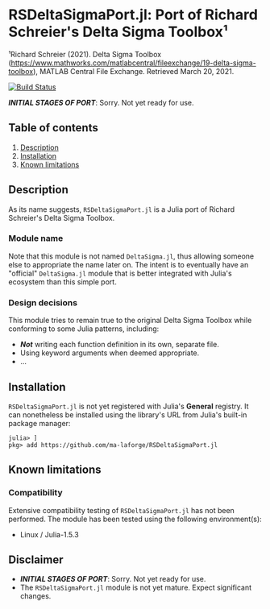 <!-- Reference-style links to make tables & lists more readable -->
[Gallery]: <https://github.com/ma-laforge/FileRepo/tree/master/SignalProcessing/sampleplots/README.md>
[CMDimDataJL]: <https://github.com/ma-laforge/CMDimData.jl>
[InspectDRJL]: <https://github.com/ma-laforge/InspectDR.jl>


# RSDeltaSigmaPort.jl: Port of Richard Schreier's Delta Sigma Toolbox&sup1;

&sup1;Richard Schreier (2021). Delta Sigma Toolbox (<https://www.mathworks.com/matlabcentral/fileexchange/19-delta-sigma-toolbox>), MATLAB Central File Exchange. Retrieved March 20, 2021.

[![Build Status](https://travis-ci.org/ma-laforge/RSDeltaSigmaPort.jl.svg?branch=master)](https://travis-ci.org/ma-laforge/RSDeltaSigmaPort.jl)

***INITIAL STAGES OF PORT***: Sorry. Not yet ready for use.

## Table of contents

 1. [Description](#Description)
 1. [Installation](#Installation)
 1. [Known limitations](#KnownLimitations)


<a name="Description"></a>
## Description
As its name suggests, `RSDeltaSigmaPort.jl` is a Julia port of Richard Schreier's Delta Sigma Toolbox.

### Module name
Note that this module is not named `DeltaSigma.jl`, thus allowing someone else to appropriate the name later on. The intent is to eventually have an "official" `DeltaSigma.jl` module that is better integrated with Julia's ecosystem than this simple port.

### Design decisions
This module tries to remain true to the original Delta Sigma Toolbox while conforming to some Julia patterns, including:
 - ***Not*** writing each function definition in its own, separate file.
 - Using keyword arguments when deemed appropriate.
 - ...

<a name="Installation"></a>
## Installation

`RSDeltaSigmaPort.jl` is not yet registered with Julia's **General** registry.
It can nonetheless be installed using the library's URL from Julia's built-in package manager:

```julia-repl
julia> ]
pkg> add https://github.com/ma-laforge/RSDeltaSigmaPort.jl
```

<a name="KnownLimitations"></a>
## Known limitations

### Compatibility

Extensive compatibility testing of `RSDeltaSigmaPort.jl` has not been performed.  The module has been tested using the following environment(s):

- Linux / Julia-1.5.3

## Disclaimer

 - ***INITIAL STAGES OF PORT***: Sorry. Not yet ready for use.
 - The `RSDeltaSigmaPort.jl` module is not yet mature.  Expect significant changes.
